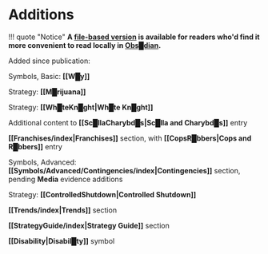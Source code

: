 # Additions

!!! quote "Notice"
    **A [file-based version](Lexicon-2023-04-16.zip) is available for readers who'd find it more convenient to read locally in [Obs█dian](https://obsidian.md/).**


Added since publication:

Symbols, Basic: **[[W█y]]**

Strategy: **[[M█rijuana]]**

Strategy: **[[Wh█teKn█ght|Wh█te Kn█ght]]**

Additional content to **[[Sc█llaCharybd█s|Sc█lla and Charybd█s]]** entry

**[[Franchises/index|Franchises]]** section, with **[[CopsR█bbers|Cops and R█bbers]]** entry

Symbols, Advanced: **[[Symbols/Advanced/Contingencies/index|Contingencies]]** section, pending **Media** evidence additions

Strategy: **[[ControlledShutdown|Controlled Shutdown]]**

**[[Trends/index|Trends]]** section

**[[StrategyGuide/index|Strategy Guide]]** section

**[[Disability|Disabil█ty]]** symbol